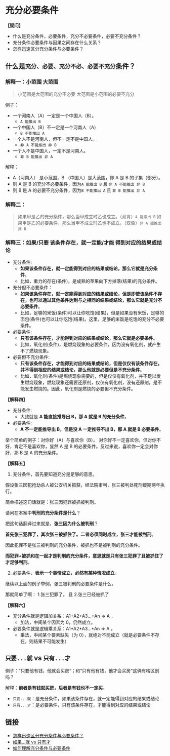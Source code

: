 # 充分必要条件

**【疑问】**

- 什么是充分条件，必要条件，充分不必要条件，必要不充分条件？
- 充分条件必要条件与因果之间存在什么关系？
- 怎样迅速区分充分条件与必要条件？

## 什么是`充分、必要、充分不必、必要不充分`条件？

### 解释一：小范围 大范围

> 小范围是大范围的充分不必要
> 大范围是小范围的必要不充分

例子：

- 一个河南人（A）一定是一个中国人（B）。
  - `A 能推出 B`
- 一个中国人（B）不一定是一个河南人（A）
  - `B 不能推出 A`
- 一个人不是河南人，但不一定不是中国人。
  - `非 A 不能推出 非 B`
- 一个人不是中国人，一定不是河南人。
  - `非 B 能推出 非 A`

解释：

- A（河南人） 是小范围，B （中国人）是大范围，即 A 是 B 的子集（部分）。
- 则 A 是 B 的充分不必要条件，因为`A 能推出 B` 且 `非 A 不能推出 非 B`
- 则 B 是 A 的必要不充分条件，因为`B 不能推出 A` 且 `非 B 能推出 非 A`

### 解释二：

> 如果甲是乙的充分条件，那么当甲成立时乙也成立。（双肯）`A 能推出 B`
> 如果甲是乙的必要条件，那么当甲不成立时乙也不成立。（双否）`非 A 能推出 非 B`

### 解释三：如果/只要 该条件存在，就一定能/才能 得到对应的结果或结论

- 充分条件:
  - **如果该条件存在，就一定能得到对应的结果或结论，那么它就是充分条件**。
  - 比如，重力的存在(条件)，是成熟的苹果向下方掉落(结果)的充分条件。
- 充分但不必要条件：
  - **如果该条件存在，就一定能得到对应的结果或结论，但是即使该条件不存在，也可以通过其他条件达到与之相同的结果或结论，那么它就是充分不必要条件**。
  - 比如，足够的米饭(条件)可以让你吃饱(结果)，但是如果没有米饭，足够的面包(条件)也可以让你吃饱(结果)。这里，足够的米饭是吃饱的充分不必要条件。
- 必要条件:
  - **只有该条件存在，才能得到对应的结果或结论，那么它就是必要条件**。
  - 比如，氧化剂(条件)，是燃烧现象的必要条件，因为没有氧化剂，就产生不了燃烧现象。
- 必要但不充分条件:
  - **只有该条件存在，才能得到对应的结果或结论，但是仅仅有该条件存在，并不得到相应的结果或结论，那么他就是必要但是不充分条件**。
  - 比如，氧化剂(条件)是燃烧现象需要的，但是仅仅有氧化剂，并不足以发生燃烧现象，燃烧现象还需要还原剂，仅仅有氧化剂，没有还原剂，是不能发生燃烧的。因此，氧化剂是燃烧的必要但不充分条件。

**【解释四】**

- 充分条件:
  - 大致就是 **A 能直接推导出 B，那 A 就是 B 的充分条件**。
- 必要条件:
  - **A 不一定能推导出 B，但是没 A 一定推导不出 B，那 A 就是 B 必要条件**。

举个简单的例子：对你好（A）与喜欢你（B）。
对你好不一定喜欢你，但对你不好，肯定不是喜欢你，显然 A 是 B 的必要条件。反过来说，喜欢你一定会对你好，那 B 是 A 的充分条件。

**【解释五】**

1. 充分条件，首先要知道充分是足够的意思。

假设张三因犯抢劫杀人被公安机关抓获，经法院审判，张三被判处死刑缓期两年执行。

简单描述这句话就是：张三因犯罪被抓被判刑。

请问在本案中**判刑的充分条件是什么**？

把这句话翻译过来就是，**张三因为什么被判刑**？

**首先张三犯罪了，其次张三被抓住了。二者必须同时成立，张三才能被判刑**。

因此犯罪不是张三被判刑的充分条件，被抓也不是被判刑的充分条件。

**而犯罪+被抓和在一起才是判刑的充分条件，意思就是只有张三犯罪了且被抓住了才足够判刑**。

2. 必要条件，**表示一个事情成立，必然有某种情况成立**。

继续以上面的例子举例，张三被判刑的必要条件是什么。

那就简单了啊： 1.张三犯罪了。 且 2.张三已经被抓了

**【解释六】**

- 充分条件就是逻辑加关系：A1+A2+A3...+An => A ，
  - 加法，中间某个因素为 0，仍然成立。
- 必要条件就是逻辑乘关系：A1\*A2\*A3...\*An => A 。
  - 乘法，中间某个要素缺失（为 0），就绝对不能成立（就是必要条件不存在，则结果不可能发生）

## `只要...就` vs `只有...才`

例子：“只要他有钱，他就会买房“；和“只有他有钱，他才会买房”这俩有啥区别吗？

解释：**前者是有钱就买房，后者是有钱也不一定买**。

- `只要...就`：是充分条件，如果该条件存在，就一定能得到对应的结果或结论
- `只有...才`：是必要条件，只有该条件存在，才能得到对应的结果或结论

## 链接

- [怎样迅速区分充分条件与必要条件？](https://www.zhihu.com/question/37322647)
- [如果...就 vs 只有才](https://zhuanlan.zhihu.com/p/589724476)
- [如何理解充分条件与必要条件](https://zhuanlan.zhihu.com/p/359360079)
